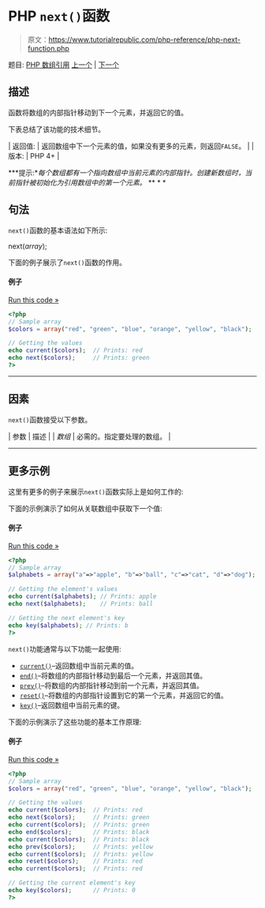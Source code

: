 # PHP `next()`函数

> 原文：<https://www.tutorialrepublic.com/php-reference/php-next-function.php>

题目: [PHP 数组引用](php-array-functions.php) [上一个](php-natsort-function.php) | [下一个](php-pos-function.php)

## 描述

函数将数组的内部指针移动到下一个元素，并返回它的值。

下表总结了该功能的技术细节。

| 返回值: | 返回数组中下一个元素的值，如果没有更多的元素，则返回`FALSE`。 |
| 版本: | PHP 4+ |

 ***提示:**每个数组都有一个指向数组中当前元素的内部指针。创建新数组时，当前指针被初始化为引用数组中的第一个元素。*  ** * *

## 句法

`next()`函数的基本语法如下所示:

next(*array*);

下面的例子展示了`next()`函数的作用。

#### 例子

[Run this code »](../codelab.php?topic=php&file=get-the-next-element-in-an-array "Run this code to view the output")

```php
<?php
// Sample array
$colors = array("red", "green", "blue", "orange", "yellow", "black");

// Getting the values
echo current($colors);  // Prints: red 
echo next($colors);     // Prints: green
?>
```

* * *

## 因素

`next()`函数接受以下参数。

| 参数 | 描述 |
| *数组* | 必需的。指定要处理的数组。 |

* * *

## 更多示例

这里有更多的例子来展示`next()`函数实际上是如何工作的:

下面的示例演示了如何从关联数组中获取下一个值:

#### 例子

[Run this code »](../codelab.php?topic=php&file=get-the-key-and-value-of-next-element-in-an-array "Run this code to view the output")

```php
<?php
// Sample array
$alphabets = array("a"=>"apple", "b"=>"ball", "c"=>"cat", "d"=>"dog");

// Getting the element's values
echo current($alphabets); // Prints: apple
echo next($alphabets);    // Prints: ball

// Getting the next element's key
echo key($alphabets); // Prints: b
?>
```

`next()`功能通常与以下功能一起使用:

*   [`current()`](php-current-function.php)–返回数组中当前元素的值。
*   [`end()`](php-end-function.php)–将数组的内部指针移动到最后一个元素，并返回其值。
*   [`prev()`](php-prev-function.php)–将数组的内部指针移动到前一个元素，并返回其值。
*   [`reset()`](php-reset-function.php)–将数组的内部指针设置到它的第一个元素，并返回它的值。
*   [`key()`](php-key-function.php)–返回数组中当前元素的键。

下面的示例演示了这些功能的基本工作原理:

#### 例子

[Run this code »](../codelab.php?topic=php&file=using-next-with-other-related-functions "Run this code to view the output")

```php
<?php
// Sample array
$colors = array("red", "green", "blue", "orange", "yellow", "black");

// Getting the values 
echo current($colors);  // Prints: red
echo next($colors);     // Prints: green
echo current($colors);  // Prints: green
echo end($colors);      // Prints: black
echo current($colors);  // Prints: black
echo prev($colors);     // Prints: yellow
echo current($colors);  // Prints: yellow
echo reset($colors);    // Prints: red
echo current($colors);  // Prints: red

// Getting the current element's key
echo key($colors);      // Prints: 0
?>
```

